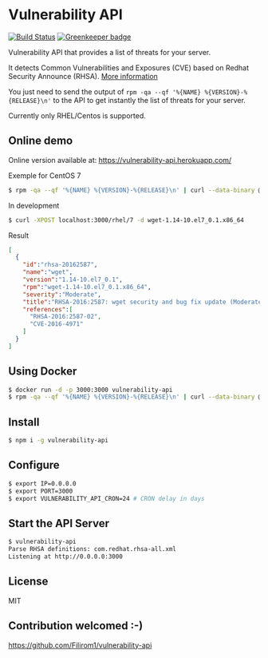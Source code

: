 # Vulnerability API

[![Build Status](https://travis-ci.org/Filirom1/vulnerability-api.svg?branch=master)](https://travis-ci.org/Filirom1/vulnerability-api) [![Greenkeeper badge](https://badges.greenkeeper.io/Filirom1/vulnerability-api.svg)](https://greenkeeper.io/)

Vulnerability API that provides a list of threats for your server.

It detects Common Vulnerabilities and Exposures (CVE) based on Redhat Security Announce (RHSA).
[More information](https://access.redhat.com/articles/221883)

You just need to send the output of `rpm -qa --qf '%{NAME} %{VERSION}-%{RELEASE}\n'` to the API to get instantly the list of threats for your server.

Currently only RHEL/Centos is supported.

## Online demo

Online version available at: <https://vulnerability-api.herokuapp.com/>

Exemple for CentOS 7

```bash
$ rpm -qa --qf '%{NAME} %{VERSION}-%{RELEASE}\n' | curl --data-binary @- https://vulnerability-api.herokuapp.com/rhel/7
```

In development
```bash
$ curl -XPOST localhost:3000/rhel/7 -d wget-1.14-10.el7_0.1.x86_64
```

Result
```json
[
  {
    "id":"rhsa-20162587",
    "name":"wget",
    "version":"1.14-10.el7_0.1",
    "rpm":"wget-1.14-10.el7_0.1.x86_64",
    "severity":"Moderate",
    "title":"RHSA-2016:2587: wget security and bug fix update (Moderate)",
    "references":[
      "RHSA-2016:2587-02",
      "CVE-2016-4971"
    ]
  }
]
```

## Using Docker
```bash
$ docker run -d -p 3000:3000 vulnerability-api
$ rpm -qa --qf '%{NAME} %{VERSION}-%{RELEASE}\n' | curl --data-binary @- 127.0.0.1:3000/rhel/7
```

## Install
```bash
$ npm i -g vulnerability-api
```

## Configure

```bash
$ export IP=0.0.0.0
$ export PORT=3000
$ export VULNERABILITY_API_CRON=24 # CRON delay in days
```

## Start the API Server

```bash
$ vulnerability-api
Parse RHSA definitions: com.redhat.rhsa-all.xml
Listening at http://0.0.0.0:3000
```

## License

MIT

## Contribution welcomed :-)

<https://github.com/Filirom1/vulnerability-api>

